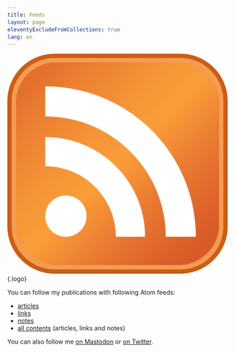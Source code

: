 ```yaml
---
title: Feeds
layout: page
eleventyExcludeFromCollections: true
lang: en
---
```


![Feed logo](/assets/logos/feed.png){.logo}

You can follow my publications with following Atom feeds:

- [articles](/feeds/articles.xml)
- [links](/feeds/links.xml)
- [notes](/feeds/notes.xml)
- [all contents](/feeds/contents.xml) (articles, links and notes)

You can also follow me [on Mastodon](https://mamot.fr/@nhoizey) or [on Twitter](https://twitter.com/nhoizey).
